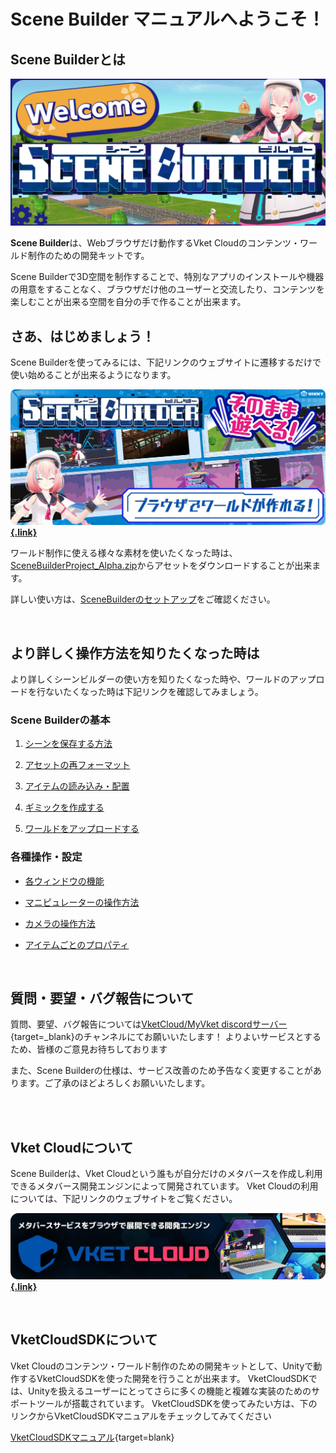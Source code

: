 # **Scene Builder** マニュアルへようこそ！

## Scene Builderとは

![index_1](img/index_1.jpg)

**Scene Builder**は、Webブラウザだけ動作するVket Cloudのコンテンツ・ワールド制作のための開発キットです。

Scene Builderで3D空間を制作することで、特別なアプリのインストールや機器の用意をすることなく、ブラウザだけ他のユーザーと交流したり、コンテンツを楽しむことが出来る空間を自分の手で作ることが出来ます。


## さあ、はじめましょう！

Scene Builderを使ってみるには、下記リンクのウェブサイトに遷移するだけで使い始めることが出来るようになります。

**[![index_2](img/index_2.jpg){.link}](https://scenebuilder.vket.com/)**

ワールド制作に使える様々な素材を使いたくなった時は、
[SceneBuilderProject_Alpha.zip](https://drive.google.com/file/d/1XTkBdcUL1scaxELPSQAdT5G6VAuzSHpd/view)からアセットをダウンロードすることが出来ます。

詳しい使い方は、[SceneBuilderのセットアップ](GettingStarted/SceneBuilderSetup.md)をご確認ください。

<br>

## より詳しく操作方法を知りたくなった時は
より詳しくシーンビルダーの使い方を知りたくなった時や、ワールドのアップロードを行ないたくなった時は下記リンクを確認してみましょう。

### Scene Builderの基本

1. [シーンを保存する方法](GettingStarted/SavingScenes.md)

2. [アセットの再フォーマット](GettingStarted/ReformattingAssets.md)

3. [アイテムの読み込み・配置](GettingStarted/ImportItems.md)

4. [ギミックを作成する](GettingStarted/CreateGimmicks.md)

5. [ワールドをアップロードする](GettingStarted/WorldUpload.md)

### 各種操作・設定

- [各ウィンドウの機能](ControlsProperties/WindowOverview.md)

- [マニピュレーターの操作方法](ControlsProperties/Manipulator.md)

- [カメラの操作方法](ControlsProperties/CameraControls.md)

- [アイテムごとのプロパティ](ControlsProperties/ItemConfig.md)

<br>

## 質問・要望・バグ報告について

質問、要望、バグ報告については[VketCloud/MyVket discordサーバー](https://discord.com/invite/wJjtZRKjqU){target=_blank}のチャンネルにてお願いいたします！
よりよいサービスとするため、皆様のご意見お待ちしております

また、Scene Builderの仕様は、サービス改善のため予告なく変更することがあります。ご了承のほどよろしくお願いいたします。

<br>
<br>

## Vket Cloudについて
Scene Builderは、Vket Cloudという誰もが自分だけのメタバースを作成し利用できるメタバース開発エンジンによって開発されています。
Vket Cloudの利用については、下記リンクのウェブサイトをご覧ください。

**[![index_3](img/index_3.jpg){.link}](https://cloud.vket.com/#about)**

<br>

## VketCloudSDKについて

Vket Cloudのコンテンツ・ワールド制作のための開発キットとして、Unityで動作するVketCloudSDKを使った開発を行うことが出来ます。
VketCloudSDKでは、Unityを扱えるユーザーにとってさらに多くの機能と複雑な実装のためのサポートツールが搭載されています。
VketCloudSDKを使ってみたい方は、下のリンクからVketCloudSDKマニュアルをチェックしてみてください

[VketCloudSDKマニュアル](https://vrhikky.github.io/VketCloudSDK_Documents/latest/ja/index.html){target=blank}    
